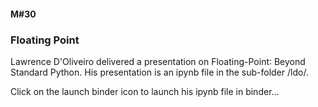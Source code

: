 #### M#30

### Floating Point

Lawrence D'Oliveiro delivered a presentation on  Floating-Point∶ Beyond Standard Python.
His presentation is an ipynb file in the sub-folder /ldo/. 

Click on the launch binder icon to launch his ipynb file in binder...

